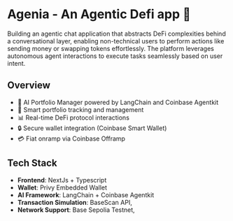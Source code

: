 # Agenia - An Agentic Defi app 💬

Building an agentic chat application that abstracts DeFi complexities behind a conversational layer, enabling non-technical users to perform actions like sending money or swapping tokens effortlessly. The platform leverages autonomous agent interactions to execute tasks seamlessly based on user intent.


## Overview


- 🤖 AI Portfolio Manager powered by LangChain and Coinbase Agentkit
- 💼 Smart portfolio tracking and management
- 📊 Real-time DeFi protocol interactions
- 🔒 Secure wallet integration (Coinbase Smart Wallet)
- 💳 Fiat onramp via Coinbase Offramp


## Tech Stack

- **Frontend**: NextJs + Typescript
- **Wallet**: Privy Embedded Wallet
- **AI Framework**: LangChain + Coinbase Agentkit
- **Transaction Simulation**: BaseScan API,
- **Network Support**: Base Sepolia Testnet,

